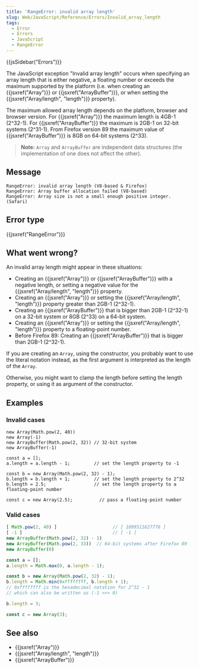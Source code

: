 ```yaml
---
title: 'RangeError: invalid array length'
slug: Web/JavaScript/Reference/Errors/Invalid_array_length
tags:
  - Error
  - Errors
  - JavaScript
  - RangeError
---
```


{{jsSidebar("Errors")}}

The JavaScript exception "Invalid array length" occurs when specifying an array length that is either negative, a floating number or exceeds the maximum supported by the platform (i.e. when creating an {{jsxref("Array")}} or {{jsxref("ArrayBuffer")}}, or when setting the {{jsxref("Array/length", "length")}} property).

The maximum allowed array length depends on the platform, browser and browser version.
For {{jsxref("Array")}} the maximum length is 4GB-1 (2^32-1).
For {{jsxref("ArrayBuffer")}} the maximum is 2GB-1 on 32-bit systems (2^31-1).
From Firefox version 89 the maximum value of {{jsxref("ArrayBuffer")}} is 8GB on 64-bit systems (2^33).

> **Note:** `Array` and `ArrayBuffer` are independent data structures (the implementation of one does not affect the other).

## Message

```
RangeError: invalid array length (V8-based & Firefox)
RangeError: Array buffer allocation failed (V8-based)
RangeError: Array size is not a small enough positive integer. (Safari)
```

## Error type

{{jsxref("RangeError")}}

## What went wrong?

An invalid array length might appear in these situations:

- Creating an {{jsxref("Array")}} or {{jsxref("ArrayBuffer")}} with a negative length, or setting a negative value for the {{jsxref("Array/length", "length")}} property.
- Creating an {{jsxref("Array")}} or setting the {{jsxref("Array/length", "length")}} property greater than 2GB-1 (2^32-1).
- Creating an {{jsxref("ArrayBuffer")}} that is bigger than 2GB-1 (2^32-1) on a 32-bit system or 8GB (2^33) on a 64-bit system.
- Creating an {{jsxref("Array")}} or setting the {{jsxref("Array/length", "length")}} property to a floating-point number.
- Before Firefox 89: Creating an {{jsxref("ArrayBuffer")}} that is bigger than 2GB-1 (2^32-1).

If you are creating an `Array`, using the constructor, you probably want to
use the literal notation instead, as the first argument is interpreted as the length of
the `Array`.

Otherwise, you might want to clamp the length before setting the length property, or
using it as argument of the constructor.

## Examples

### Invalid cases

```js-nolint example-bad
new Array(Math.pow(2, 40))
new Array(-1)
new ArrayBuffer(Math.pow(2, 32)) // 32-bit system
new ArrayBuffer(-1)

const a = [];
a.length = a.length - 1;         // set the length property to -1

const b = new Array(Math.pow(2, 32) - 1);
b.length = b.length + 1;         // set the length property to 2^32
b.length = 2.5;                  // set the length property to a floating-point number

const c = new Array(2.5);          // pass a floating-point number
```

### Valid cases

```js example-good
[ Math.pow(2, 40) ]                     // [ 1099511627776 ]
[ -1 ]                                  // [ -1 ]
new ArrayBuffer(Math.pow(2, 32) - 1)
new ArrayBuffer(Math.pow(2, 33))  // 64-bit systems after Firefox 89
new ArrayBuffer(0)

const a = [];
a.length = Math.max(0, a.length - 1);

const b = new Array(Math.pow(2, 32) - 1);
b.length = Math.min(0xffffffff, b.length + 1);
// 0xffffffff is the hexadecimal notation for 2^32 - 1
// which can also be written as (-1 >>> 0)

b.length = 3;

const c = new Array(3);
```

## See also

- {{jsxref("Array")}}
- {{jsxref("Array/length", "length")}}
- {{jsxref("ArrayBuffer")}}
